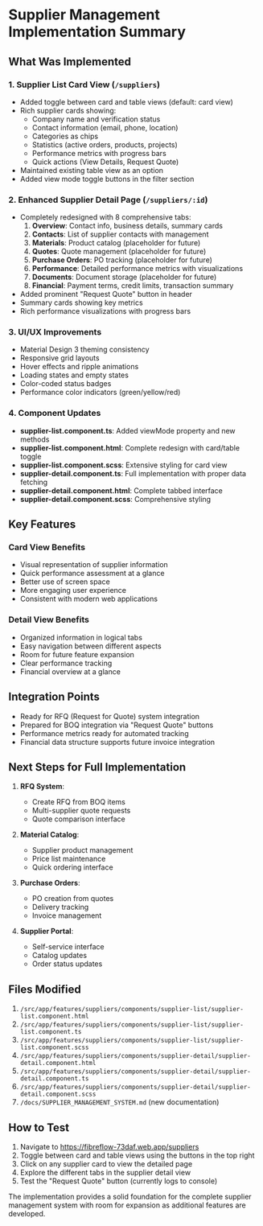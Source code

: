# Supplier Management Implementation Summary

## What Was Implemented

### 1. **Supplier List Card View** (`/suppliers`)
- Added toggle between card and table views (default: card view)
- Rich supplier cards showing:
  - Company name and verification status
  - Contact information (email, phone, location)
  - Categories as chips
  - Statistics (active orders, products, projects)
  - Performance metrics with progress bars
  - Quick actions (View Details, Request Quote)
- Maintained existing table view as an option
- Added view mode toggle buttons in the filter section

### 2. **Enhanced Supplier Detail Page** (`/suppliers/:id`)
- Completely redesigned with 8 comprehensive tabs:
  1. **Overview**: Contact info, business details, summary cards
  2. **Contacts**: List of supplier contacts with management
  3. **Materials**: Product catalog (placeholder for future)
  4. **Quotes**: Quote management (placeholder for future)
  5. **Purchase Orders**: PO tracking (placeholder for future)
  6. **Performance**: Detailed performance metrics with visualizations
  7. **Documents**: Document storage (placeholder for future)
  8. **Financial**: Payment terms, credit limits, transaction summary
- Added prominent "Request Quote" button in header
- Summary cards showing key metrics
- Rich performance visualizations with progress bars

### 3. **UI/UX Improvements**
- Material Design 3 theming consistency
- Responsive grid layouts
- Hover effects and ripple animations
- Loading states and empty states
- Color-coded status badges
- Performance color indicators (green/yellow/red)

### 4. **Component Updates**
- **supplier-list.component.ts**: Added viewMode property and new methods
- **supplier-list.component.html**: Complete redesign with card/table toggle
- **supplier-list.component.scss**: Extensive styling for card view
- **supplier-detail.component.ts**: Full implementation with proper data fetching
- **supplier-detail.component.html**: Complete tabbed interface
- **supplier-detail.component.scss**: Comprehensive styling

## Key Features

### Card View Benefits
- Visual representation of supplier information
- Quick performance assessment at a glance
- Better use of screen space
- More engaging user experience
- Consistent with modern web applications

### Detail View Benefits
- Organized information in logical tabs
- Easy navigation between different aspects
- Room for future feature expansion
- Clear performance tracking
- Financial overview at a glance

## Integration Points
- Ready for RFQ (Request for Quote) system integration
- Prepared for BOQ integration via "Request Quote" buttons
- Performance metrics ready for automated tracking
- Financial data structure supports future invoice integration

## Next Steps for Full Implementation

1. **RFQ System**:
   - Create RFQ from BOQ items
   - Multi-supplier quote requests
   - Quote comparison interface

2. **Material Catalog**:
   - Supplier product management
   - Price list maintenance
   - Quick ordering interface

3. **Purchase Orders**:
   - PO creation from quotes
   - Delivery tracking
   - Invoice management

4. **Supplier Portal**:
   - Self-service interface
   - Catalog updates
   - Order status updates

## Files Modified
1. `/src/app/features/suppliers/components/supplier-list/supplier-list.component.html`
2. `/src/app/features/suppliers/components/supplier-list/supplier-list.component.ts`
3. `/src/app/features/suppliers/components/supplier-list/supplier-list.component.scss`
4. `/src/app/features/suppliers/components/supplier-detail/supplier-detail.component.html`
5. `/src/app/features/suppliers/components/supplier-detail/supplier-detail.component.ts`
6. `/src/app/features/suppliers/components/supplier-detail/supplier-detail.component.scss`
7. `/docs/SUPPLIER_MANAGEMENT_SYSTEM.md` (new documentation)

## How to Test
1. Navigate to https://fibreflow-73daf.web.app/suppliers
2. Toggle between card and table views using the buttons in the top right
3. Click on any supplier card to view the detailed page
4. Explore the different tabs in the supplier detail view
5. Test the "Request Quote" button (currently logs to console)

The implementation provides a solid foundation for the complete supplier management system with room for expansion as additional features are developed.